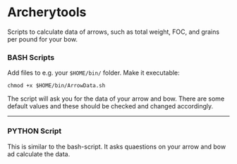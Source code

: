 # Archerytools
Scripts to calculate data of arrows, such as total weight, FOC, and grains per pound for your bow.

### BASH Scripts

Add files to e.g. your `$HOME/bin/` folder. Make it executable:

`chmod +x $HOME/bin/ArrowData.sh`

The script will ask you for the data of your arrow and bow. There are some default values and these should be checked and changed accordingly.

-----------------------------

### PYTHON Script
This is similar to the bash-script. It asks quaestions on your arrow and bow ad calculate the data.
